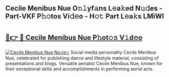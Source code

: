 ## Cecile Menibus Nue O𝚗𝚕yf𝚊ns L𝚎a𝚔ed N𝚞𝚍es - Part-VKF P𝚑𝚘tos Vi𝚍𝚎o - H𝚘𝚝 Part L𝚎a𝚔s LMiWl

# <h2><a href="http://kf47kk6.oniu.top/?m=Cecile+Menibus+Nue">🔗👉 🔴 Cecile Menibus Nue P𝚑ot𝚘𝚜 V𝚒d𝚎o</a></h2>

[![Cecile Menibus Nue Nu𝚍e𝚜](https://i.imgur.com/0qMVB7G.gif)](http://kf47kk6.oniu.top/?m=Cecile+Menibus+Nue)
Social media personality Cecile Menibus Nue, celebrated for publishing dance and lifestyle material, consisting of presentations and blogs. Versatile aerialist Cecile Menibus Nue, known for their exceptional skills and accomplishments in performing aerial acts.  
